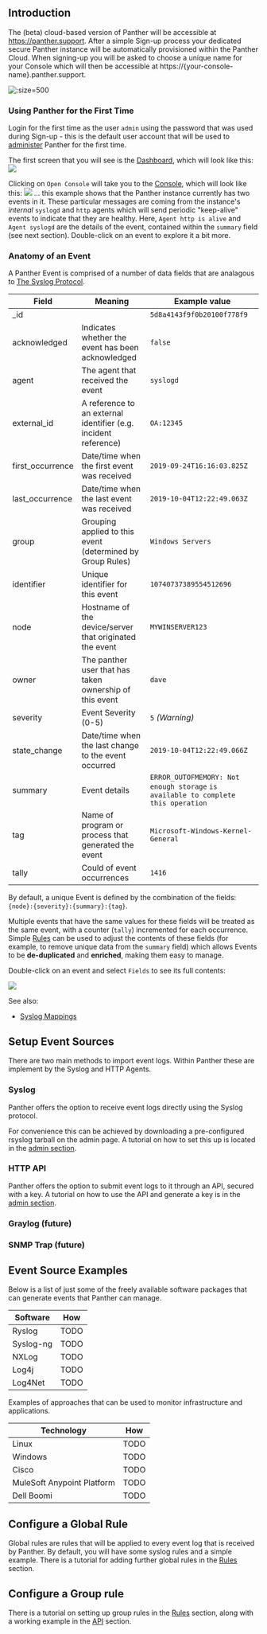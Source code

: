 ## Introduction
The (beta) cloud-based version of Panther will be accessible at https://panther.support. After a simple Sign-up process your dedicated secure Panther instance will be automatically provisioned within the Panther Cloud. When signing-up you will be asked to choose a unique name for your Console which will then be accessible at https://{your-console-name}.panther.support.

![](../about/_media/PantherArchitecture.png ':size=500')

### Using Panther for the First Time

Login for the first time as the user `admin` using the password that was used during Sign-up - this is the default user account that will be used to [administer](/admin/) Panther for the first time.

The first screen that you will see is the [Dashboard](/dashboard/#overview), which will look like this:
![](_media/DashboardFirstTime.png)

Clicking on `Open Console` will take you to the [Console](/console/#overview), which will look like this:
![](_media/ConsoleFirstTime.png)
... this example shows that the Panther instance currently has two events in it. These particular messages are coming from the instance's _internal_ `syslogd` and `http` agents which will send periodic "keep-alive" events to indicate that they are healthy. Here, `Agent http is alive` and `Agent syslogd` are the details of the event, contained within the `summary` field (see next section). Double-click on an event to explore it a bit more.

### Anatomy of an Event
A Panther Event is comprised of a number of data fields that are analagous to [The Syslog Protocol](https://tools.ietf.org/html/rfc5424).

| Field | Meaning | Example value |
| ---------- | ------- | ----- | 
| _id | | `5d8a4143f9f0b20100f778f9` |
| acknowledged	| Indicates whether the event has been acknowledged | `false` |
| agent	| The agent that received the event | `syslogd` |
| external_id | A reference to an external identifier (e.g. incident reference) | `OA:12345`  |
| first_occurrence | Date/time when the first event was received | `2019-09-24T16:16:03.825Z` |
| last_occurrence | Date/time when the last event was received | `2019-10-04T12:22:49.063Z` | 
| group	| Grouping applied to this event (determined by Group Rules) |  `Windows Servers` |
| identifier | Unique identifier for this event | `10740737389554512696` | 
| node | Hostname of the device/server that originated the event | `MYWINSERVER123` |
| owner	| The panther user that has taken ownership of this event | `dave` |
| severity | Event Severity (0-5) | `5` _(Warning)_ | 
| state_change | Date/time when the last change to the event occurred | `2019-10-04T12:22:49.066Z` | 
| summary | Event details | `ERROR_OUTOFMEMORY: Not enough storage` `is available to complete this operation` |
| tag | Name of program or process that generated the event | `Microsoft-Windows-Kernel-General` |
| tally	| Could of event occurrences | `1416` |

By default, a unique Event is defined by the combination of the fields: `{node}:{severity}:{summary}:{tag}`.

Multiple events that have the same values for these fields will be treated as the same event, with a counter (`tally`) incremented for each occurrence. Simple [Rules](/rules/#overview) can be used to adjust the contents of these fields (for example, to remove unique data from the `summary` field) which allows Events to be __de-duplicated__ and __enriched__, making them easy to manage.

Double-click on an event and select `Fields` to see its full contents:

![](_media/EventFirstTime.png)


See also:
 * [Syslog Mappings](rules/#syslog-mappings)

## Setup Event Sources
There are two main methods to import event logs. Within Panther these are implement by the Syslog and HTTP Agents.

### Syslog
Panther offers the option to receive event logs directly using the Syslog protocol. 

For convenience this can be achieved by downloading a pre-configured rsyslog tarball on the admin page. A tutorial on how to set this up is located in the [admin section](/admin/README#rsyslog-configuration).

### HTTP API
Panther offers the option to submit event logs to it through an API, secured with a key. A tutorial on how to use the API and generate a key is in the [admin section](/admin/README#api-keys).

### Graylog (future)

### SNMP Trap (future)

## Event Source Examples
Below is a list of just some of the freely available software packages that can generate events that Panther can manage.

| Software | How |
| ---------- | ------- |  
| Ryslog  | TODO  |
| Syslog-ng | TODO  |
| NXLog | TODO  |
| Log4j | TODO  |
| Log4Net | TODO  |

Examples of approaches that can be used to monitor infrastructure and applications.

| Technology | How |
| ---------- | ------- |  
| Linux | TODO  |
| Windows | TODO  |
| Cisco | TODO  |
| MuleSoft Anypoint Platform | TODO  |
| Dell Boomi | TODO  |

## Configure a Global Rule

Global rules are rules that will be applied to every event log that is received by Panther. By default, you will have some syslog rules and a simple example. There is a tutorial for adding further global rules in the [Rules](/rules/README#global-rules) section.

## Configure a Group rule

There is a tutorial on setting up group rules in the [Rules](/rules/README#group-rules) section, along with a working example in the [API](/api/README#example) section.
